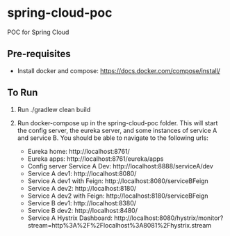 # spring-cloud-poc
POC for Spring Cloud

## Pre-requisites
- Install docker and compose: https://docs.docker.com/compose/install/ 

## To Run
1.  Run ./gradlew clean build

2.  Run docker-compose up in the spring-cloud-poc folder.  This will start the config server, the eureka server,
    and some instances of service A and service B.  You should be able to navigate to the following urls:

    * Eureka home:                          http://localhost:8761/
    * Eureka apps:                          http://localhost:8761/eureka/apps
    * Config server Service A Dev:          http://localhost:8888/serviceA/dev
    * Service A dev1:                       http://localhost:8080/
    * Service A dev1 with Feign:            http://localhost:8080/serviceBFeign
    * Service A dev2:                       http://localhost:8180/
    * Service A dev2 with Feign:            http://localhost:8180/serviceBFeign
    * Service B dev1:                       http://localhost:8380/
    * Service B dev2:                       http://localhost:8480/
    * Service A Hystrix Dashboard:          http://localhost:8080/hystrix/monitor?stream=http%3A%2F%2Flocalhost%3A8081%2Fhystrix.stream